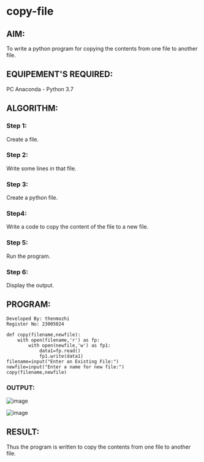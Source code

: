 # copy-file
## AIM:
To write a python program for copying the contents from one file to another file.
## EQUIPEMENT'S REQUIRED: 
PC
Anaconda - Python 3.7
## ALGORITHM: 
### Step 1:
Create a file.

### Step 2:
Write some lines in that file.

### Step 3:
Create a python file.

### Step4:
Write a code to copy the content of the file to a new file.

### Step 5:
Run the program.

### Step 6:
Display the output.

## PROGRAM:
```
Developed By: thenmozhi
Register No: 23005024

def copy(filename,newfile):
    with open(filename,'r') as fp:
        with open(newfile,'w') as fp1:
            data1=fp.read()
            fp1.write(data1)
filename=input("Enter an Existing File:")
newfile=input("Enter a name for new file:")
copy(filename,newfile)

```

### OUTPUT:

![image](https://github.com/AnnaLahari/copy-file/assets/149365425/77a6cc32-c880-47a2-a0be-3a1c15e05c68)

![image](https://github.com/AnnaLahari/copy-file/assets/149365425/81ab57b4-12b8-4fb1-86c8-d03582d84fd6)


## RESULT:
Thus the program is written to copy the contents from one file to another file.
